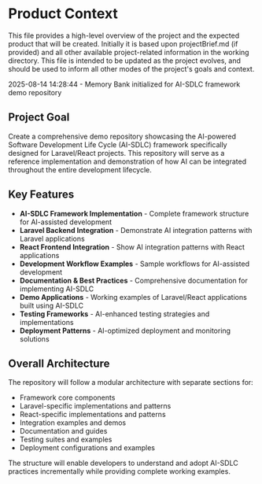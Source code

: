 # Product Context

This file provides a high-level overview of the project and the expected product that will be created. Initially it is based upon projectBrief.md (if provided) and all other available project-related information in the working directory. This file is intended to be updated as the project evolves, and should be used to inform all other modes of the project's goals and context.

2025-08-14 14:28:44 - Memory Bank initialized for AI-SDLC framework demo repository

## Project Goal

Create a comprehensive demo repository showcasing the AI-powered Software Development Life Cycle (AI-SDLC) framework specifically designed for Laravel/React projects. This repository will serve as a reference implementation and demonstration of how AI can be integrated throughout the entire development lifecycle.

## Key Features

* **AI-SDLC Framework Implementation** - Complete framework structure for AI-assisted development
* **Laravel Backend Integration** - Demonstrate AI integration patterns with Laravel applications
* **React Frontend Integration** - Show AI integration patterns with React applications
* **Development Workflow Examples** - Sample workflows for AI-assisted development
* **Documentation & Best Practices** - Comprehensive documentation for implementing AI-SDLC
* **Demo Applications** - Working examples of Laravel/React applications built using AI-SDLC
* **Testing Frameworks** - AI-enhanced testing strategies and implementations
* **Deployment Patterns** - AI-optimized deployment and monitoring solutions

## Overall Architecture

The repository will follow a modular architecture with separate sections for:
- Framework core components
- Laravel-specific implementations and patterns
- React-specific implementations and patterns
- Integration examples and demos
- Documentation and guides
- Testing suites and examples
- Deployment configurations and examples

The structure will enable developers to understand and adopt AI-SDLC practices incrementally while providing complete working examples.
